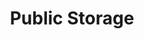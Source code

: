---
title: "Public Storage"
url: /beaverton/public-storage-southwest-110th-avenue/
shop: storage rental
---